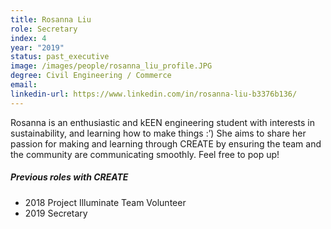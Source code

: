 ```yaml
---
title: Rosanna Liu
role: Secretary
index: 4
year: "2019"
status: past_executive
image: /images/people/rosanna_liu_profile.JPG
degree: Civil Engineering / Commerce 
email:
linkedin-url: https://www.linkedin.com/in/rosanna-liu-b3376b136/
---
```

Rosanna is an enthusiastic and kEEN engineering student with interests in sustainability, and learning how to make things :’) She aims to share her passion for making and learning through CREATE by ensuring the team and  the community are communicating smoothly. Feel free to pop up! 

##### Previous roles with CREATE

- 2018 Project Illuminate Team Volunteer
- 2019 Secretary
